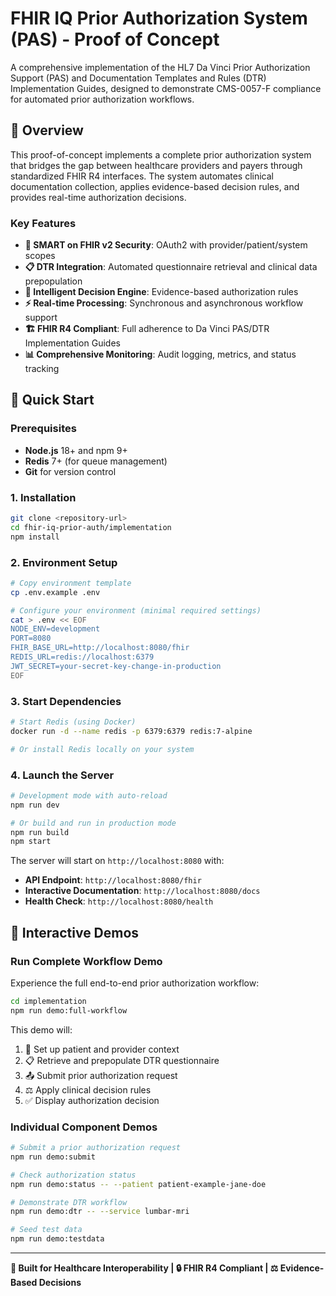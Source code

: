 # FHIR IQ Prior Authorization System (PAS) - Proof of Concept

A comprehensive implementation of the HL7 Da Vinci Prior Authorization Support (PAS) and Documentation Templates and Rules (DTR) Implementation Guides, designed to demonstrate CMS-0057-F compliance for automated prior authorization workflows.

## 🏥 Overview

This proof-of-concept implements a complete prior authorization system that bridges the gap between healthcare providers and payers through standardized FHIR R4 interfaces. The system automates clinical documentation collection, applies evidence-based decision rules, and provides real-time authorization decisions.

### Key Features

- **🔐 SMART on FHIR v2 Security**: OAuth2 with provider/patient/system scopes
- **📋 DTR Integration**: Automated questionnaire retrieval and clinical data prepopulation
- **🤖 Intelligent Decision Engine**: Evidence-based authorization rules
- **⚡ Real-time Processing**: Synchronous and asynchronous workflow support
- **🏗️ FHIR R4 Compliant**: Full adherence to Da Vinci PAS/DTR Implementation Guides
- **📊 Comprehensive Monitoring**: Audit logging, metrics, and status tracking

## 🚀 Quick Start

### Prerequisites

- **Node.js** 18+ and npm 9+
- **Redis** 7+ (for queue management)
- **Git** for version control

### 1. Installation

```bash
git clone <repository-url>
cd fhir-iq-prior-auth/implementation
npm install
```

### 2. Environment Setup

```bash
# Copy environment template
cp .env.example .env

# Configure your environment (minimal required settings)
cat > .env << EOF
NODE_ENV=development
PORT=8080
FHIR_BASE_URL=http://localhost:8080/fhir
REDIS_URL=redis://localhost:6379
JWT_SECRET=your-secret-key-change-in-production
EOF
```

### 3. Start Dependencies

```bash
# Start Redis (using Docker)
docker run -d --name redis -p 6379:6379 redis:7-alpine

# Or install Redis locally on your system
```

### 4. Launch the Server

```bash
# Development mode with auto-reload
npm run dev

# Or build and run in production mode
npm run build
npm start
```

The server will start on `http://localhost:8080` with:
- **API Endpoint**: `http://localhost:8080/fhir`
- **Interactive Documentation**: `http://localhost:8080/docs`
- **Health Check**: `http://localhost:8080/health`

## 🧪 Interactive Demos

### Run Complete Workflow Demo

Experience the full end-to-end prior authorization workflow:

```bash
cd implementation
npm run demo:full-workflow
```

This demo will:
1. 👤 Set up patient and provider context
2. 📋 Retrieve and prepopulate DTR questionnaire
3. 📤 Submit prior authorization request
4. ⚖️ Apply clinical decision rules
5. ✅ Display authorization decision

### Individual Component Demos

```bash
# Submit a prior authorization request
npm run demo:submit

# Check authorization status
npm run demo:status -- --patient patient-example-jane-doe

# Demonstrate DTR workflow
npm run demo:dtr -- --service lumbar-mri

# Seed test data
npm run demo:testdata
```

---

**🏥 Built for Healthcare Interoperability | 🔒 FHIR R4 Compliant | ⚖️ Evidence-Based Decisions**
